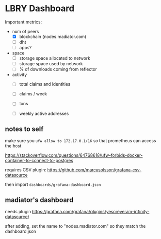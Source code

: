# LBRY Dashboard

Important metrics:

- num of peers
  - [x] blockchain (nodes.madiator.com)
  - [ ] dht
  - [ ] apps?
- space
  - [ ] storage space allocated to network
  - [ ] storage space used by network
  - [ ] % of downloads coming from reflector
- activity
  - [ ] total claims and identities
  - [ ] claims / week
  - [ ] txns
  - [ ] weekly active addresses



## notes to self

make sure you `ufw allow to 172.17.0.1/16` so that prometheus can access the host

https://stackoverflow.com/questions/64768618/ufw-forbids-docker-container-to-connect-to-postgres


requires CSV plugin: https://github.com/marcusolsson/grafana-csv-datasource

then import `dashboards/grafana-dashboard.json`


## madiator's dashboard

needs plugin https://grafana.com/grafana/plugins/yesoreyeram-infinity-datasource/

after adding, set the name to "nodes.madiator.com" so they match the dashboard json

